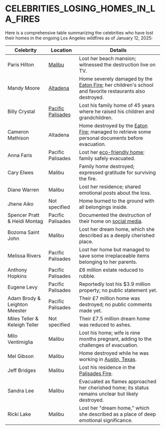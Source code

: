 # CELEBRITIES\_LOSING\_HOMES\_IN\_LA\_FIRES

Here is a comprehensive table summarizing the celebrities who have lost their homes in the ongoing Los Angeles wildfires as of January 12, 2025:

| **Celebrity**                 | **Location**                              | **Details**                                                                                                              |
| ----------------------------- | ----------------------------------------- | ------------------------------------------------------------------------------------------------------------------------ |
| Paris Hilton                  | [Malibu](MALIBU.md)                       | Lost her beach mansion; witnessed the destruction live on TV.                                                            |
| Mandy Moore                   | [Altadena](ALTADENA.md)                   | Home severely damaged by the [Eaton Fire](EATON_FIRE.md); her children's school and favorite restaurants also destroyed. |
| Billy Crystal                 | [Pacific Palisades](PACIFIC_PALISADES.md) | Lost his family home of 45 years where he raised his children and grandchildren.                                         |
| Cameron Mathison              | Altadena                                  | Home destroyed by the [Eaton Fire](EATON_FIRE.md); managed to retrieve some personal documents before evacuation.        |
| Anna Faris                    | Pacific Palisades                         | Lost her [eco-friendly home](ECO_FRIENDLY_HOMES.md); family safely evacuated.                                            |
| Cary Elwes                    | Malibu                                    | Family home destroyed; expressed gratitude for surviving the fire.                                                       |
| Diane Warren                  | Malibu                                    | Lost her residence; shared emotional posts about the loss.                                                               |
| Jhene Aiko                    | Not specified                             | Home burned to the ground with all belongings inside.                                                                    |
| Spencer Pratt & Heidi Montag  | Pacific Palisades                         | Documented the destruction of their home on [social media](SOCIAL_MEDIA.md).                                             |
| Bozoma Saint John             | Malibu                                    | Lost her dream home, which she described as a deeply cherished place.                                                    |
| Melissa Rivers                | Pacific Palisades                         | Lost her home but managed to save some irreplaceable items belonging to her parents.                                     |
| Anthony Hopkins               | Pacific Palisades                         | £6 million estate reduced to rubble.                                                                                     |
| Eugene Levy                   | Pacific Palisades                         | Reportedly lost his $3.9 million property; no public statement yet.                                                      |
| Adam Brody & Leighton Meester | Pacific Palisades                         | Their £7 million home was destroyed; no public comments made yet.                                                        |
| Miles Teller & Keleigh Teller | Not specified                             | Their £7.5 million dream home was reduced to ashes.                                                                      |
| Milo Ventimiglia              | Malibu                                    | Lost his home; wife is nine months pregnant, adding to the challenges of evacuation.                                     |
| Mel Gibson                    | Malibu                                    | Home destroyed while he was working in [Austin, Texas](AUSTIN_TEXAS.md).                                                 |
| Jeff Bridges                  | Malibu                                    | Lost his residence in the [Palisades Fire](PALISADES_FIRE.md).                                                           |
| Sandra Lee                    | Malibu                                    | Evacuated as flames approached her cherished home; its status remains unclear but likely destroyed.                      |
| Ricki Lake                    | Malibu                                    | Lost her "dream home," which she described as a place of deep emotional significance.                                    |
